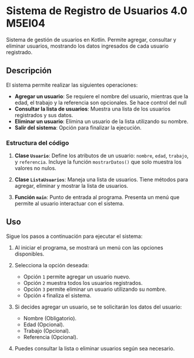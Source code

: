 # Sistema de Registro de Usuarios 4.0 M5EI04

Sistema de gestión de usuarios en Kotlin. Permite agregar, consultar y eliminar usuarios, mostrando los datos ingresados de cada usuario registrado.

## Descripción

El sistema permite realizar las siguientes operaciones:

- **Agregar un usuario**: Se requiere el nombre del usuario, mientras que la edad, el trabajo y la referencia son opcionales. Se hace control del null
- **Consultar la lista de usuarios**: Muestra una lista de los usuarios registrados y sus datos.
- **Eliminar un usuario**: Elimina un usuario de la lista utilizando su nombre.
- **Salir del sistema**: Opción para finalizar la ejecución.

### Estructura del código

1. **Clase `Usuario`**: Define los atributos de un usuario: `nombre`, `edad`, `trabajo`, y `referencia`. Incluye la función `mostrarDatos()` que solo muestra los valores no nulos.
   
2. **Clase `ListaUsuarios`**: Maneja una lista de usuarios. Tiene métodos para agregar, eliminar y mostrar la lista de usuarios.

3. **Función `main`**: Punto de entrada al programa. Presenta un menú que permite al usuario interactuar con el sistema.

## Uso

Sigue los pasos a continuación para ejecutar el sistema:

1. Al iniciar el programa, se mostrará un menú con las opciones disponibles.
2. Selecciona la opción deseada:
    - Opción `1` permite agregar un usuario nuevo.
    - Opción `2` muestra todos los usuarios registrados.
    - Opción `3` permite eliminar un usuario utilizando su nombre.
    - Opción `4` finaliza el sistema.
3. Si decides agregar un usuario, se te solicitarán los datos del usuario:
    - Nombre (Obligatorio).
    - Edad (Opcional).
    - Trabajo (Opcional).
    - Referencia (Opcional).

4. Puedes consultar la lista o eliminar usuarios según sea necesario.


